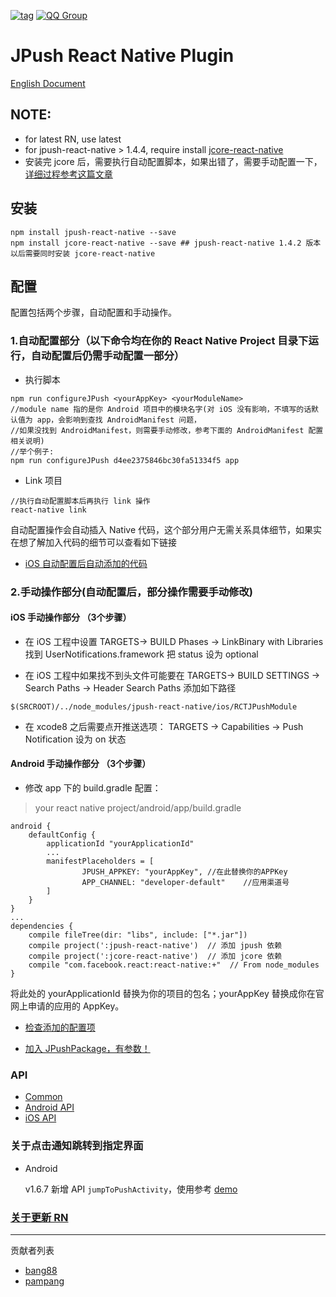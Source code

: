[![tag](https://img.shields.io/badge/tag-1.6.7-blue.svg)](https://github.com/jpush/jpush-react-native/releases)
[![QQ Group](https://img.shields.io/badge/QQ%20Group-553406342-red.svg)]()
# JPush React Native Plugin

[English Document](https://github.com/jpush/jpush-react-native/blob/master/example/documents/ReadMeEn.md)

## NOTE:
- for latest RN, use latest
- for jpush-react-native > 1.4.4, require install [jcore-react-native](https://github.com/jpush/jcore-react-native)
- 安装完 jcore 后，需要执行自动配置脚本，如果出错了，需要手动配置一下，[详细过程参考这篇文章](http://bbs.reactnative.cn/topic/3505/%E7%94%A8-jpush-react-native-%E6%8F%92%E4%BB%B6%E5%BF%AB%E9%80%9F%E9%9B%86%E6%88%90%E6%8E%A8%E9%80%81%E5%8A%9F%E8%83%BD-android-%E7%AF%87)
## 安装
```
npm install jpush-react-native --save
npm install jcore-react-native --save ## jpush-react-native 1.4.2 版本以后需要同时安装 jcore-react-native

```
## 配置
配置包括两个步骤，自动配置和手动操作。
### 1.自动配置部分（以下命令均在你的 React Native Project 目录下运行，自动配置后仍需手动配置一部分）

- 执行脚本
```
npm run configureJPush <yourAppKey> <yourModuleName>
//module name 指的是你 Android 项目中的模块名字(对 iOS 没有影响，不填写的话默认值为 app，会影响到查找 AndroidManifest 问题，
//如果没找到 AndroidManifest，则需要手动修改，参考下面的 AndroidManifest 配置相关说明)
//举个例子:
npm run configureJPush d4ee2375846bc30fa51334f5 app
```

- Link 项目
```
//执行自动配置脚本后再执行 link 操作
react-native link
```
自动配置操作会自动插入 Native 代码，这个部分用户无需关系具体细节，如果实在想了解加入代码的细节可以查看如下链接
- [iOS 自动配置后自动添加的代码](https://github.com/jpush/jpush-react-native/blob/master/example/documents/iOS_Usage.md)

### 2.手动操作部分(自动配置后，部分操作需要手动修改) 
#### iOS 手动操作部分 （3个步骤）
- 在 iOS 工程中设置 TARGETS-> BUILD Phases -> LinkBinary with Libraries 找到 UserNotifications.framework 把 status 设为 optional

- 在 iOS 工程中如果找不到头文件可能要在 TARGETS-> BUILD SETTINGS -> Search Paths -> Header Search Paths 添加如下路径
```
$(SRCROOT)/../node_modules/jpush-react-native/ios/RCTJPushModule
```
- 在 xcode8 之后需要点开推送选项： TARGETS -> Capabilities -> Push Notification 设为 on 状态

#### Android 手动操作部分 （3个步骤）
- 修改 app 下的 build.gradle 配置：

> your react native project/android/app/build.gradle

```
android {
    defaultConfig {
        applicationId "yourApplicationId"
        ...
        manifestPlaceholders = [
                JPUSH_APPKEY: "yourAppKey", //在此替换你的APPKey
                APP_CHANNEL: "developer-default"    //应用渠道号
        ]
    }
}
...
dependencies {
    compile fileTree(dir: "libs", include: ["*.jar"])
    compile project(':jpush-react-native')  // 添加 jpush 依赖
    compile project(':jcore-react-native')  // 添加 jcore 依赖
    compile "com.facebook.react:react-native:+"  // From node_modules
}
```

将此处的 yourApplicationId 替换为你的项目的包名；yourAppKey 替换成你在官网上申请的应用的 AppKey。

- [检查添加的配置项](https://github.com/jpush/jpush-react-native/blob/master/example/documents/Check.md)

- [加入 JPushPackage，有参数！](https://github.com/jpush/jpush-react-native/blob/master/example/documents/Android%20Usage.md)


### API

- [Common](https://github.com/jpush/jpush-react-native/blob/master/example/documents/Common.md)
- [Android API](https://github.com/jpush/jpush-react-native/blob/master/example/documents/Android%20API.md)
- [iOS API](https://github.com/jpush/jpush-react-native/blob/master/example/documents/iOS_API.md)

### 关于点击通知跳转到指定界面
- Android

  v1.6.7 新增 API `jumpToPushActivity`，使用参考 [demo](./example/react-native-android/push_activity.js#L113) 


### [关于更新 RN](https://github.com/jpush/jpush-react-native/blob/master/example/documents/Update%20React%20Native.md)

---
贡献者列表
- [bang88](https://github.com/bang88)
- [pampang](https://github.com/pampang)
